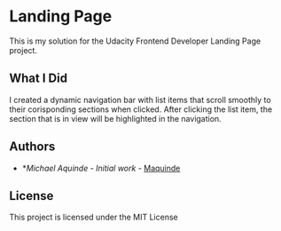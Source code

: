 # Landing Page

This is my solution for the Udacity Frontend Developer Landing Page project.

## What I Did

I created a dynamic navigation bar with list items that scroll smoothly to their corisponding sections when clicked. After clicking the list item, the section that is in view will be highlighted in the navigation.


## Authors

* **Michael Aquinde* - *Initial work* - [Maquinde](https://github.com/maquinde)


## License

This project is licensed under the MIT License
